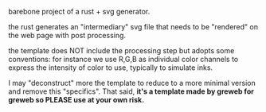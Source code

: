 barebone project of a rust + svg generator.

the rust generates an "intermediary" svg file that needs to be "rendered" on the web page with post processing.

the template does NOT include the processing step but adopts some conventions: for instance we use R,G,B as individual color channels to express the intensity of color to use, typically to simulate inks.

I may "deconstruct" more the template to reduce to a more minimal version and remove this "specifics". That said, **it's a template made by greweb for greweb so PLEASE use at your own risk.**
